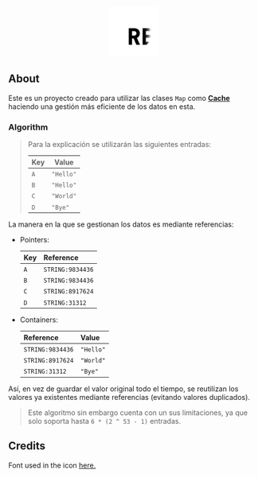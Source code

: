 <div align="center">
    <br />
    <p>
        <img src="https://raw.githubusercontent.com/theMarzon/re.bowl/main/assets/icon.svg" width="100" /></a>
    </p>
</div>

## About

Este es un proyecto creado para utilizar las clases `Map` como [**Cache**](https://en.wikipedia.org/wiki/Cache_(computing)) haciendo una gestión más eficiente de los datos en esta.

### Algorithm

> Para la explicación se utilizarán las siguientes entradas:
>
> | Key | Value     |
> |-----|-----------|
> | `A` | `"Hello"` |
> | `B` | `"Hello"` |
> | `C` | `"World"` |
> | `D` | `"Bye"`   |

La manera en la que se gestionan los datos es mediante referencias:

- Pointers:

    | Key | Reference        |
    |-----|------------------|
    | `A` | `STRING:9834436` |
    | `B` | `STRING:9834436` |
    | `C` | `STRING:8917624` |
    | `D` | `STRING:31312`   |

- Containers:

    | Reference        | Value       |
    |------------------|-------------|
    | `STRING:9834436` | `"Hello"`   |
    | `STRING:8917624` | `"World"`   |
    | `STRING:31312`   | `"Bye"`     |

Así, en vez de guardar el valor original todo el tiempo, se reutilizan los valores ya existentes mediante referencias (evitando valores duplicados).

> Este algoritmo sin embargo cuenta con un sus limitaciones, ya que solo soporta hasta `6 * (2 ^ 53 - 1)` entradas.

## Credits

Font used in the icon [here.](https://www.jetbrains.com/lp/mono)
